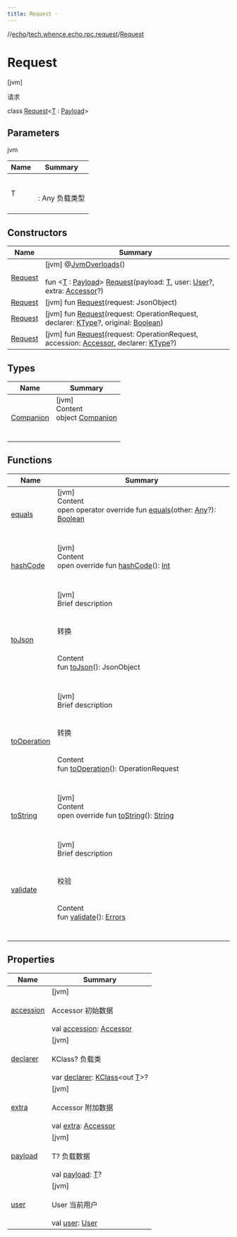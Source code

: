 ```yaml
---
title: Request -
---
```

//[echo](../../index.md)/[tech.whence.echo.rpc.request](../index.md)/[Request](index.md)



# Request  
 [jvm] 

请求

class [Request](index.md)<[T](index.md) : [Payload](../../tech.whence.echo.rpc.payload/-payload/index.md)>   


## Parameters  
  
jvm  
  
|  Name|  Summary| 
|---|---|
| T| <br><br>: Any 负载类型<br><br>
  


## Constructors  
  
|  Name|  Summary| 
|---|---|
| [Request](-request.md)|  [jvm] @[JvmOverloads](https://kotlinlang.org/api/latest/jvm/stdlib/kotlin.jvm/-jvm-overloads/index.html)()  <br>  <br>fun <[T](index.md) : [Payload](../../tech.whence.echo.rpc.payload/-payload/index.md)> [Request](-request.md)(payload: [T](index.md), user: [User](../-user/index.md)?, extra: [Accessor](../../tech.whence.echo.container.accessor/-accessor/index.md)?)   <br>
| [Request](-request.md)|  [jvm] fun [Request](-request.md)(request: JsonObject)   <br>
| [Request](-request.md)|  [jvm] fun [Request](-request.md)(request: OperationRequest, declarer: [KType](https://kotlinlang.org/api/latest/jvm/stdlib/kotlin.reflect/-k-type/index.html)?, original: [Boolean](https://kotlinlang.org/api/latest/jvm/stdlib/kotlin/-boolean/index.html))   <br>
| [Request](-request.md)|  [jvm] fun [Request](-request.md)(request: OperationRequest, accession: [Accessor](../../tech.whence.echo.container.accessor/-accessor/index.md), declarer: [KType](https://kotlinlang.org/api/latest/jvm/stdlib/kotlin.reflect/-k-type/index.html)?)   <br>


## Types  
  
|  Name|  Summary| 
|---|---|
| [Companion](-companion/index.md)| [jvm]  <br>Content  <br>object [Companion](-companion/index.md)  <br><br><br>


## Functions  
  
|  Name|  Summary| 
|---|---|
| [equals](../../tech.whence.echo.webclient.response.exception/-response-unrecognized-exception/index.md#kotlin/Any/equals/#kotlin.Any?/PointingToDeclaration/)| [jvm]  <br>Content  <br>open operator override fun [equals](../../tech.whence.echo.webclient.response.exception/-response-unrecognized-exception/index.md#kotlin/Any/equals/#kotlin.Any?/PointingToDeclaration/)(other: [Any](https://kotlinlang.org/api/latest/jvm/stdlib/kotlin/-any/index.html)?): [Boolean](https://kotlinlang.org/api/latest/jvm/stdlib/kotlin/-boolean/index.html)  <br><br><br>
| [hashCode](../../tech.whence.echo.webclient.response.exception/-response-unrecognized-exception/index.md#kotlin/Any/hashCode/#/PointingToDeclaration/)| [jvm]  <br>Content  <br>open override fun [hashCode](../../tech.whence.echo.webclient.response.exception/-response-unrecognized-exception/index.md#kotlin/Any/hashCode/#/PointingToDeclaration/)(): [Int](https://kotlinlang.org/api/latest/jvm/stdlib/kotlin/-int/index.html)  <br><br><br>
| [toJson](to-json.md)| [jvm]  <br>Brief description  <br><br><br>转换<br><br>  <br>Content  <br>fun [toJson](to-json.md)(): JsonObject  <br><br><br>
| [toOperation](to-operation.md)| [jvm]  <br>Brief description  <br><br><br>转换<br><br>  <br>Content  <br>fun [toOperation](to-operation.md)(): OperationRequest  <br><br><br>
| [toString](../../tech.whence.echo.webclient.response.exception/-response-unrecognized-exception/index.md#kotlin/Any/toString/#/PointingToDeclaration/)| [jvm]  <br>Content  <br>open override fun [toString](../../tech.whence.echo.webclient.response.exception/-response-unrecognized-exception/index.md#kotlin/Any/toString/#/PointingToDeclaration/)(): [String](https://kotlinlang.org/api/latest/jvm/stdlib/kotlin/-string/index.html)  <br><br><br>
| [validate](validate.md)| [jvm]  <br>Brief description  <br><br><br>校验<br><br>  <br>Content  <br>fun [validate](validate.md)(): [Errors](../../tech.whence.echo.validation/-errors/index.md)  <br><br><br>


## Properties  
  
|  Name|  Summary| 
|---|---|
| [accession](index.md#tech.whence.echo.rpc.request/Request/accession/#/PointingToDeclaration/)|  [jvm] <br><br>Accessor 初始数据<br><br>val [accession](index.md#tech.whence.echo.rpc.request/Request/accession/#/PointingToDeclaration/): [Accessor](../../tech.whence.echo.container.accessor/-accessor/index.md)   <br>
| [declarer](index.md#tech.whence.echo.rpc.request/Request/declarer/#/PointingToDeclaration/)|  [jvm] <br><br>KClass<out T>? 负载类<br><br>var [declarer](index.md#tech.whence.echo.rpc.request/Request/declarer/#/PointingToDeclaration/): [KClass](https://kotlinlang.org/api/latest/jvm/stdlib/kotlin.reflect/-k-class/index.html)<out [T](index.md)>?   <br>
| [extra](index.md#tech.whence.echo.rpc.request/Request/extra/#/PointingToDeclaration/)|  [jvm] <br><br>Accessor 附加数据<br><br>val [extra](index.md#tech.whence.echo.rpc.request/Request/extra/#/PointingToDeclaration/): [Accessor](../../tech.whence.echo.container.accessor/-accessor/index.md)   <br>
| [payload](index.md#tech.whence.echo.rpc.request/Request/payload/#/PointingToDeclaration/)|  [jvm] <br><br>T? 负载数据<br><br>val [payload](index.md#tech.whence.echo.rpc.request/Request/payload/#/PointingToDeclaration/): [T](index.md)?   <br>
| [user](index.md#tech.whence.echo.rpc.request/Request/user/#/PointingToDeclaration/)|  [jvm] <br><br>User 当前用户<br><br>val [user](index.md#tech.whence.echo.rpc.request/Request/user/#/PointingToDeclaration/): [User](../-user/index.md)   <br>

